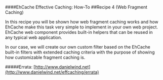 ####EhCache Effective Caching: How-To
##Recipe 4 (Web Fragment Caching)

In this recipe you will be shown how web fragment caching works and how EhCache make this task very simple to implement in your own web project. EhCache web component provides built-in helpers that can be reused in any typical web application. 

In our case, we will create our own custom filter based on the EhCache built-in filters with extended caching criteria with the purpose of showing how customizable fragment caching is.    


#####Errata: [http://www.danielwind.net](http://www.danielwind.net/effcaching/errata)
